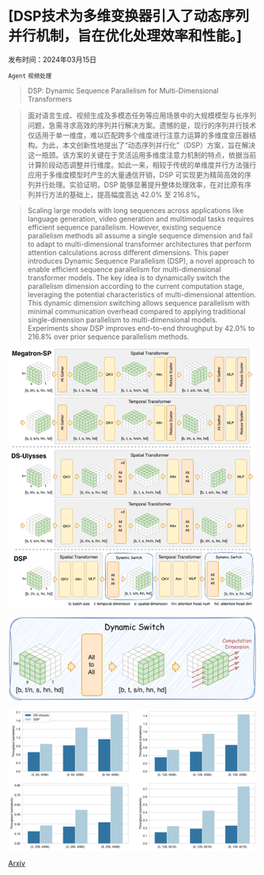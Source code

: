 # [DSP技术为多维变换器引入了动态序列并行机制，旨在优化处理效率和性能。]

发布时间：2024年03月15日

`Agent` `视频处理`

> DSP: Dynamic Sequence Parallelism for Multi-Dimensional Transformers

> 面对语言生成、视频生成及多模态任务等应用场景中的大规模模型与长序列问题，急需寻求高效的序列并行解决方案。遗憾的是，现行的序列并行技术仅适用于单一维度，难以匹配跨多个维度进行注意力运算的多维度变压器结构。为此，本文创新性地提出了“动态序列并行化”（DSP）方案，旨在解决这一瓶颈。该方案的关键在于灵活运用多维度注意力机制的特点，依据当前计算阶段动态调整并行维度。如此一来，相较于传统的单维度并行方法强行应用于多维度模型时产生的大量通信开销，DSP 可实现更为精简高效的序列并行处理。实验证明，DSP 能够显著提升整体处理效率，在对比原有序列并行方法的基础上，提高幅度高达 42.0% 至 216.8%。

> Scaling large models with long sequences across applications like language generation, video generation and multimodal tasks requires efficient sequence parallelism. However, existing sequence parallelism methods all assume a single sequence dimension and fail to adapt to multi-dimensional transformer architectures that perform attention calculations across different dimensions. This paper introduces Dynamic Sequence Parallelism (DSP), a novel approach to enable efficient sequence parallelism for multi-dimensional transformer models. The key idea is to dynamically switch the parallelism dimension according to the current computation stage, leveraging the potential characteristics of multi-dimensional attention. This dynamic dimension switching allows sequence parallelism with minimal communication overhead compared to applying traditional single-dimension parallelism to multi-dimensional models. Experiments show DSP improves end-to-end throughput by 42.0% to 216.8% over prior sequence parallelism methods.

![DSP技术为多维变换器引入了动态序列并行机制，旨在优化处理效率和性能。](../../../paper_images/2403.10266/x1.png)

![DSP技术为多维变换器引入了动态序列并行机制，旨在优化处理效率和性能。](../../../paper_images/2403.10266/x2.png)

![DSP技术为多维变换器引入了动态序列并行机制，旨在优化处理效率和性能。](../../../paper_images/2403.10266/x3.png)

[Arxiv](https://arxiv.org/abs/2403.10266)